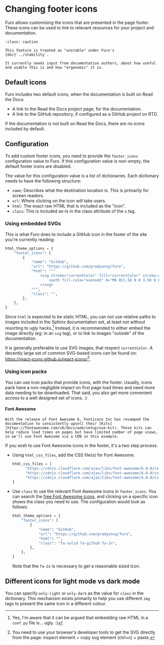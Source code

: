 # Changing footer icons

Furo allows customising the icons that are presented in the page footer. These icons can be used to link to relevant resources for your project and documentation.

```{admonition} Unstable, seeking feedback
:class: caution

This feature is treated as "unstable" under Furo's {doc}`../stability`.

It currently needs input from documentation authors, about how useful and usable this is and how "ergonomic" it is.
```

## Default icons

Furo includes two default icons, when the documentation is built on Read the Docs:

- A link to the Read the Docs project page, for the documentation.
- A link to the GitHub repository, if configured as a GitHub project on RTD.

If the documentation is not built on Read the Docs, there are no icons included by default.

## Configuration

To add custom footer icons, you need to provide the `footer_icons` configuration value to Furo. If this configuration value is non-empty, the default footer icons are disabled.

The value for this configuration value is a list of dictionaries. Each dictionary needs to have the following structure:

- `name`: Describes what the destination location is. This is primarily for screen readers.
- `url`: Where clicking on the icon will take users.
- `html`: The exact raw HTML that is included as the "icon".
- `class`: This is included as-is in the class attribute of the `a` tag.

### Using embedded SVGs

This is what Furo does to include a GitHub icon in the footer of the site you're currently reading:

```python
html_theme_options = {
    "footer_icons": [
        {
            "name": "GitHub",
            "url": "https://github.com/pradyunsg/furo",
            "html": """
                <svg stroke="currentColor" fill="currentColor" stroke-width="0" viewBox="0 0 16 16">
                    <path fill-rule="evenodd" d="M8 0C3.58 0 0 3.58 0 8c0 3.54 2.29 6.53 5.47 7.59.4.07.55-.17.55-.38 0-.19-.01-.82-.01-1.49-2.01.37-2.53-.49-2.69-.94-.09-.23-.48-.94-.82-1.13-.28-.15-.68-.52-.01-.53.63-.01 1.08.58 1.23.82.72 1.21 1.87.87 2.33.66.07-.52.28-.87.51-1.07-1.78-.2-3.64-.89-3.64-3.95 0-.87.31-1.59.82-2.15-.08-.2-.36-1.02.08-2.12 0 0 .67-.21 2.2.82.64-.18 1.32-.27 2-.27.68 0 1.36.09 2 .27 1.53-1.04 2.2-.82 2.2-.82.44 1.1.16 1.92.08 2.12.51.56.82 1.27.82 2.15 0 3.07-1.87 3.75-3.65 3.95.29.25.54.73.54 1.48 0 1.07-.01 1.93-.01 2.2 0 .21.15.46.55.38A8.013 8.013 0 0 0 16 8c0-4.42-3.58-8-8-8z"></path>
                </svg>
            """,
            "class": "",
        },
    ],
}
```

Since `html` is expected to be static HTML, you can not use relative paths to images included in the Sphinx documentation set, at least not without resorting to ugly hacks.[^1] Instead, it is recommended to either embed the image directly (eg: in an `svg` tag), or to link to images "outside" of the documentation.

It is generally preferable to use SVG images, that respect `currentColor`. A decently large set of common SVG-based icons can be found on: <https://react-icons.github.io/react-icons/>[^2].

### Using icon packs

You can use icon packs that provide icons, with the footer. Usually, icons pack have a non-negligible impact on first page load times and need more data needing to be downloaded. That said, you also get more convenient access to a well designed set of icons. :)

#### Font Awesome

```{note}
With the release of Font Awesome 6, Fonticons Inc has revamped the documentation to consistently upsell their [Kits](https://fontawesome.com/v6/docs/web/setup/use-kit). These kits can help reduce load times on pages but have limited number of page views, so we'll use Font Awesome via a CDN in this example.
```

If you wish to use Font Awesome icons in the footer, it's a two step process.

- Using `html_css_files`, add the CSS file(s) for Font Awesome.

  ```py
  html_css_files = [
        "https://cdnjs.cloudflare.com/ajax/libs/font-awesome/6.0.0/css/fontawesome.min.css",
        "https://cdnjs.cloudflare.com/ajax/libs/font-awesome/6.0.0/css/solid.min.css",
        "https://cdnjs.cloudflare.com/ajax/libs/font-awesome/6.0.0/css/brands.min.css",
  ]
  ```

- Use `class` to use the relevant Font Awesome icons in `footer_icons`. You can search the [free Font Awesome icons](https://fontawesome.com/v6/search?s=solid%2Cbrands), and clicking on a specific icon shows the class you need to use. The configuration would look as follows:

  ```py
  html_theme_options = {
      "footer_icons": [
          {
              "name": "GitHub",
              "url": "https://github.com/pradyunsg/furo",
              "html": "",
              "class": "fa-solid fa-github fa-2x",
          },
      ],
  }
  ```

  Note that the `fa-2x` is necessary to get a reasonable sized icon.

## Different icons for light mode vs dark mode

You can specify `only-light` or `only-dark` as the value for `class` in the dictionary. This mechanism exists primarily to help you use different `img` tags to present the same icon in a different colour.

[^1]: Yes, I'm aware that it can be argued that embedding raw HTML in a `conf.py` file is... ugly. :)
[^2]: You need to use your browser's developer tools to get the SVG directly from the page: inspect element + copy svg element (ctrl+c) + paste.

